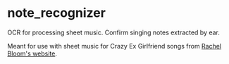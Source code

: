 # note_recognizer
OCR for processing sheet music. Confirm singing notes extracted by ear.

Meant for use with sheet music for Crazy Ex Girlfriend songs from [Rachel Bloom's website](https://racheldoesstuff.com/sheet-music/).
